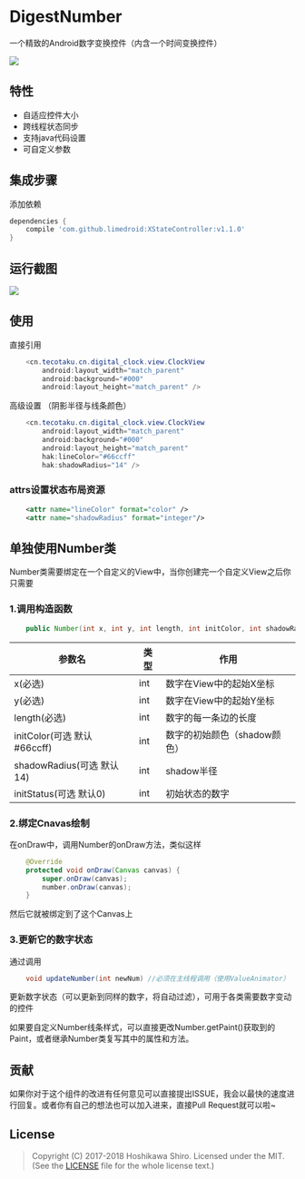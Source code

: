 # DigestNumber
一个精致的Android数字变换控件（内含一个时间变换控件）

[![](https://jitpack.io/v/limedroid/XStateController.svg)](https://jitpack.io/#limedroid/XStateController)

## 特性

* 自适应控件大小
* 跨线程状态同步
* 支持java代码设置
* 可自定义参数

## 集成步骤

添加依赖

```groovy
dependencies {
    compile 'com.github.limedroid:XStateController:v1.1.0'
}
```

## 运行截图
![](https://github.com/SinoReimu/DigitalNumber-android/blob/master/screenshot/screen.gif)

## 使用

直接引用

```java
    <cn.tecotaku.cn.digital_clock.view.ClockView
        android:layout_width="match_parent"
        android:background="#000"
        android:layout_height="match_parent" />
```
高级设置 （阴影半径与线条颜色）
```java
    <cn.tecotaku.cn.digital_clock.view.ClockView
        android:layout_width="match_parent"
        android:background="#000"
        android:layout_height="match_parent"
        hak:lineColor="#66ccff"
        hak:shadowRadius="14" />
```

### attrs设置状态布局资源


```xml
    <attr name="lineColor" format="color" />
    <attr name="shadowRadius" format="integer"/>
```

## 单独使用Number类
Number类需要绑定在一个自定义的View中，当你创建完一个自定义View之后你只需要
### 1.调用构造函数
```java
    public Number(int x, int y, int length, int initColor, int shadowRadius,int initStatus)
```
参数名 | 类型 | 作用
------------ | ------------- | ------------
x(必选) | int | 数字在View中的起始X坐标
y(必选) | int | 数字在View中的起始Y坐标
length(必选) | int | 数字的每一条边的长度 |
initColor(可选 默认#66ccff) | int | 数字的初始颜色（shadow颜色）
shadowRadius(可选 默认14) | int | shadow半径
initStatus(可选 默认0) | int | 初始状态的数字

### 2.绑定Cnavas绘制
在onDraw中，调用Number的onDraw方法，类似这样
```java
    @Override
    protected void onDraw(Canvas canvas) {
        super.onDraw(canvas);
        number.onDraw(canvas);
    }
```
然后它就被绑定到了这个Canvas上

### 3.更新它的数字状态
通过调用
```java
    void updateNumber(int newNum) //必须在主线程调用（使用ValueAnimator）
```
更新数字状态（可以更新到同样的数字，将自动过滤），可用于各类需要数字变动的控件

如果要自定义Number线条样式，可以直接更改Number.getPaint()获取到的Paint，或者继承Number类复写其中的属性和方法。

## 贡献
如果你对于这个组件的改进有任何意见可以直接提出ISSUE，我会以最快的速度进行回复。或者你有自己的想法也可以加入进来，直接Pull Request就可以啦~

## License
> Copyright (C) 2017-2018 Hoshikawa Shiro.
> Licensed under the MIT.
> (See the [LICENSE](https://github.com/SinoReimu/DigitalNumber-android/blob/master/LICENSE) file for the whole license text.)




